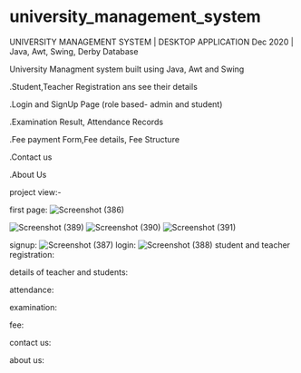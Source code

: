 # university_management_system

UNIVERSITY MANAGEMENT SYSTEM | DESKTOP 
APPLICATION
Dec 2020 | Java, Awt, Swing, Derby Database

University Managment system built using Java, Awt and Swing

.Student,Teacher Registration ans see their details

.Login and SignUp Page (role based- admin and student)

.Examination Result, Attendance Records

.Fee payment Form,Fee details, Fee Structure

.Contact us

.About Us

project view:-

first page:
![Screenshot (386)](https://user-images.githubusercontent.com/77569905/117696751-4d70e600-b1df-11eb-9f8d-ad1badc7b29e.png)


![Screenshot (389)](https://user-images.githubusercontent.com/77569905/117696786-55308a80-b1df-11eb-97f2-96c216b2389f.png)
![Screenshot (390)](https://user-images.githubusercontent.com/77569905/117696797-5661b780-b1df-11eb-8c93-36706cc518de.png)
![Screenshot (391)](https://user-images.githubusercontent.com/77569905/117696804-595ca800-b1df-11eb-949f-4f9f387b51de.png)


signup:
![Screenshot (387)](https://user-images.githubusercontent.com/77569905/117696773-519d0380-b1df-11eb-88ae-7d6e22e73c20.png)
login:
![Screenshot (388)](https://user-images.githubusercontent.com/77569905/117696776-52ce3080-b1df-11eb-99f3-c5da944f3016.png)
student and teacher registration:


details of teacher and students:


attendance:


examination:


fee:



contact us:

about us:

